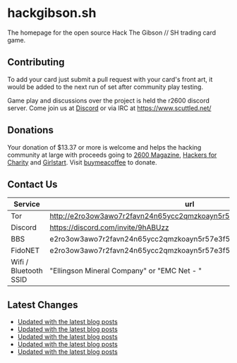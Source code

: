 # hackgibson.sh
The homepage for the open source Hack The Gibson // SH trading card game.


## Contributing

To add your card just submit a pull request with your card's front art, it would be added to the next run of set after community play testing.

Game play and discussions over the project is held the r2600 discord server. Come join us at [Discord](https://discord.com/invite/9hABUzz) or via IRC at https://www.scuttled.net/


## Donations

Your donation of $13.37 or more is welcome and helps the hacking community at large with proceeds going to [2600 Magazine](https://2600.com/), [Hackers for Charity](https://hackersforcharity.org) and [Girlstart](https://girlstart.org).  Visit [buymeacoffee](https://www.buymeacoffee.com/hackgibson.sh) to donate.


## Contact Us

Service | url
-|-
Tor | http://e2ro3ow3awo7r2favn24n65ycc2qmzkoayn5r57e3f56nvjwdcgg32ad.onion
Discord | https://discord.com/invite/9hABUzz
BBS | e2ro3ow3awo7r2favn24n65ycc2qmzkoayn5r57e3f56nvjwdcgg32ad.onion:23
FidoNET | e2ro3ow3awo7r2favn24n65ycc2qmzkoayn5r57e3f56nvjwdcgg32ad.onion:24554
Wifi / Bluetooth SSID | "Ellingson Mineral Company" or "EMC Net - <fidonet address>"

## Latest Changes
<!-- BLOG-POST-LIST:START -->
- [Updated with the latest blog posts](https://github.com/DFW2600/hackgibson.sh/commit/d7e0ed253622c60edc0c4021c259560966957534)
- [Updated with the latest blog posts](https://github.com/DFW2600/hackgibson.sh/commit/6b9fbab63c8b4880e5291a6fc6b0a882849edec1)
- [Updated with the latest blog posts](https://github.com/DFW2600/hackgibson.sh/commit/6e4074698c2e733b62885a1b9dbe4d6618192ad1)
- [Updated with the latest blog posts](https://github.com/DFW2600/hackgibson.sh/commit/2020611a061fdece3e6938a78339e78838c8a4ea)
- [Updated with the latest blog posts](https://github.com/DFW2600/hackgibson.sh/commit/6de4ec8b9c487e4edadfd5913cc2a574f05cf37b)
<!-- BLOG-POST-LIST:END -->
